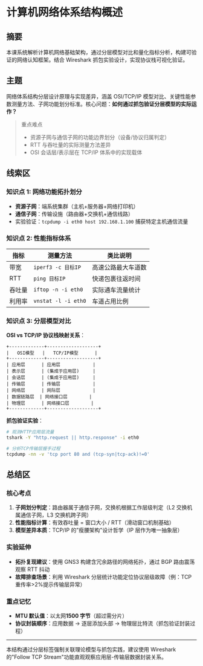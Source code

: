 # 计算机网络体系结构概述

## 摘要

本课系统解析计算机网络基础架构，通过分层模型对比和量化指标分析，构建可验证的网络认知框架。结合 Wireshark 抓包实验设计，实现协议栈可视化验证。

## 主题

网络体系结构分层设计原理与实现差异，涵盖 OSI/TCP/IP 模型对比、关键性能参数测量方法、子网功能划分标准。核心问题：**如何通过抓包验证分层模型的实际运作？**

> 重点难点
>
> - 资源子网与通信子网的功能边界划分（设备/协议归属判定）
> - RTT 与吞吐量的实际测量方法差异
> - OSI 会话层/表示层在 TCP/IP 体系中的实现载体

## 线索区

### 知识点 1: 网络功能拓扑划分

- **资源子网**：端系统集群（主机+服务器+网络打印机）
- **通信子网**：传输设施（路由器+交换机+通信线路）
- 实验验证：`tcpdump -i eth0 host 192.168.1.100` 捕获特定主机通信流量

### 知识点 2: 性能指标体系

| 指标   | 测量方法            | 类比说明           |
| ------ | ------------------- | ------------------ |
| 带宽   | `iperf3 -c 目标IP`  | 高速公路最大车道数 |
| RTT    | `ping 目标IP`       | 快递包裹往返时间   |
| 吞吐量 | `iftop -n -i eth0`  | 实际通车流量统计   |
| 利用率 | `vnstat -l -i eth0` | 车道占用比例       |

### 知识点 3: 分层模型对比

**OSI vs TCP/IP 协议栈映射关系**：

```plaintext
+-------------+-------------------+
|   OSI模型   |   TCP/IP模型      |
+-------------+-------------------+
| 应用层      | 应用层            |
| 表示层      | (集成于应用层)     |
| 会话层      | (集成于应用层)     |
| 传输层      | 传输层            |
| 网络层      | 网际层            |
| 数据链路层  | 网络接口层        |
| 物理层      | 网络接口层        |
+-------------+-------------------+
```

**抓包验证实验**：

```bash
# 观测HTTP应用层流量
tshark -Y "http.request || http.response" -i eth0

# 分析TCP传输层握手过程
tcpdump -nn -v 'tcp port 80 and (tcp-syn|tcp-ack)!=0'
```

## 总结区

### 核心考点

1. **子网划分判定**：路由器属于通信子网，交换机根据工作层级判定（L2 交换机属通信子网，L3 交换机跨子网）
2. **性能指标计算**：有效吞吐量 = 窗口大小 / RTT（滑动窗口机制基础）
3. **模型差异本质**：TCP/IP 的"瘦腰架构"设计哲学（IP 层作为唯一抽象层）

### 实验延伸

- **拓扑复现建议**：使用 GNS3 构建含冗余路径的网络拓扑，通过 BGP 路由震荡观察 RTT 抖动
- **故障排查场景**：利用 Wireshark 分层统计功能定位协议层级故障（例：TCP 重传率>2%提示传输层异常）

### 重点记忆

- **MTU 默认值**：以太网**1500 字节**（超过需分片）
- **协议封装顺序**：应用数据 → 逐层添加头部 → 物理层比特流（抓包验证封装过程）

---

本结构通过分层标签强制关联理论模型与抓包实践，建议使用 Wireshark 的"Follow TCP Stream"功能直观观察应用层-传输层数据封装关系。
